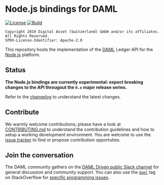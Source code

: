 # Node.js bindings for DAML

[![License](https://img.shields.io/badge/License-Apache%202.0-blue.svg)](https://github.com/digital-asset/daml-js/blob/master/LICENSE.txt)
[![Build](https://dev.azure.com/digitalasset/daml/_apis/build/status/digital-asset.daml-js?branchName=master&label=Build)](https://dev.azure.com/digitalasset/daml/_build/latest?definitionId=13&branchName=master)

```
Copyright 2019 Digital Asset (Switzerland) GmbH and/or its affiliates. All Rights Reserved.
SPDX-License-Identifier: Apache-2.0
```

This repository hosts the implementation of the [DAML](https://daml.com/) Ledger API for the [Node.js](https://nodejs.org/) platform.

## Status

**The Node.js bindings are currently experimental: expect breaking changes to the API througout the `0.x` major release series.**

Refer to the [changelog](./CHANGELOG.md) to understand the latest changes.

## Contribute

We warmly welcome contributions; please have a look at [CONTRIBUTING.md](./CONTRIBUTING.md) to understand the contribution guidelines and how to setup a working development environment. You are welcome to use the [issue tracker](https://github.com/digital-asset/daml-js/issues) to find or propose contribution opportuties.

## Join the conversation

The DAML community gathers on the [DAML Driven public Slack channel](https://damldriven.slack.com/) for general discussion and community support. You can also use the [`daml`](https://stackoverflow.com/questions/tagged/daml) tag on StackOverflow for [specific programming issues](https://stackoverflow.com/help/on-topic).
